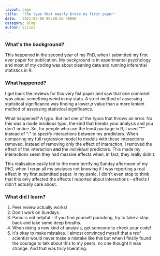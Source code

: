 ```yaml
---
layout: page
title:  "The typo that nearly broke my first paper"
date:   2021-02-09 09:59:55 +0000
category: Blog
author: Eirini
---
```


### What's the background?

This happened in the second year of my PhD, when I submitted my first ever paper for publication. My background is in experimental psychology and most of my coding was about cleaning data and running inferential statistics in R.

### What happened?

I got back the reviews for this very fist paper and saw that one comment was about something weird in my stats. A strict method of assessing statistical significance was finding a lower *p* value than a more lenient method of assessing statistical significance.

What happened? A typo. But not one of the typos that throws an error. No this was a mode insidious typo, the kind that breaks your analysis and you don't notice. So, for people who use the lme4 package in R, I used "*" instead of ":" to specify interactions between my predictors. When comparing my full regression model to models with these interactions removed, instead of removing only the effect of interaction, I removed the effect of the interaction **and** the individual predictors. This made my interactions seem they had massive effects when, in fact, they really didn't.

This realisation easily led to the more terrifying Sunday afternoon of my PhD, when I reran all my analyses not knowing if I was reporting a real effect in my first submitted paper. In my panic, I didn't even stop to think that this only affected the effects I reported about interactions - effects I didn't actually care about.

### What did I learn?

1. Peer review actually works!
2. Don't work on Sundays.
3. Panic is not helpful - if you find yourself panicking, try to take a step back and take some deep breaths.
4. When doing a new kind of analysis, get someone to check your code!
5. It's okay to make mistakes. I almost convinced myself that a *real* scientist would never make a mistake like this but when I finally found the courage to talk about this to my peers, no one thought it was strange. And that was truly liberating.
